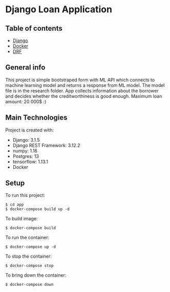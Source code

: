 # Django Loan Application

## Table of contents
* [Django](https://docs.djangoproject.com/en/3.1/)
* [Docker](https://docs.docker.com/)
* [DRF](https://www.django-rest-framework.org/)

## General info
This project is simple bootstraped form with ML API which connects to machine learning model
and returns a response from ML model. The model file is in the research folder.	
App collects information about the borrower and decides whether the creditworthiness is good enough.
Maximum loan amount: 20 000$ :)

## Main Technologies
Project is created with:
* Django: 3.1.5
* Django REST Framework: 3.12.2
* numpy: 1.16
* Postgres: 13
* tensorflow: 1.13.1
* Docker
	
## Setup
To run this project:

```
$ cd app
$ docker-compose build up -d
```

To build image:
```
$ docker-compose build
```

To run the container:
```
$ docker-compose up -d
```

To stop the container:
```
$ docker-compose stop
```

To bring down the container:
```
$ docker-compose down
```